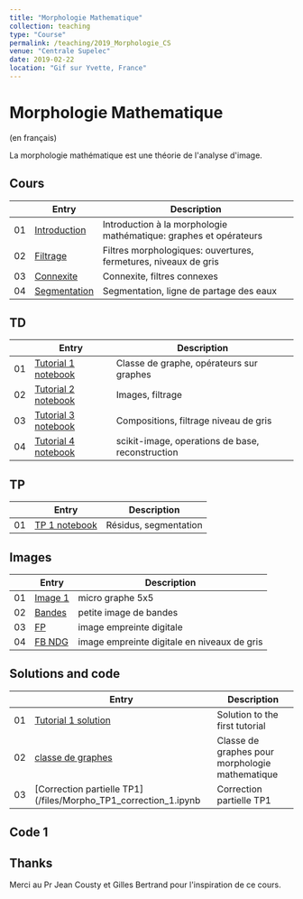 ```yaml
---
title: "Morphologie Mathematique"
collection: teaching
type: "Course"
permalink: /teaching/2019_Morphologie_CS
venue: "Centrale Supelec"
date: 2019-02-22
location: "Gif sur Yvette, France"
---
```


Morphologie Mathematique
===============

(en français)

La morphologie mathématique est une théorie de l'analyse d'image.


Cours
--------

|  | Entry                                                  | Description                                                 |
|--| --------                                               |------------------------------------------------------------ |
|01| [Introduction](/files/01_Graphes_Dilatation.pdf)       | Introduction à la morphologie mathématique: graphes et opérateurs |
|02| [Filtrage](/files/02_Ouverture_NdG.pdf)                | Filtres morphologiques: ouvertures, fermetures, niveaux de gris |
|03| [Connexite](/files/03_Connexite.pdf)                   | Connexite, filtres connexes |
|04| [Segmentation](/files/04_Segmentation.pdf)		    | Segmentation, ligne de partage des eaux |

TD
---------

|  | Entry                                                  | Description                                                 |
|--| --------                                               |------------------------------------------------------------ |
|01| [Tutorial 1 notebook](/files/Morpho_TD1.ipynb)              | Classe de graphe, opérateurs sur graphes                   |
|02| [Tutorial 2 notebook](/files/Morpho_TD2.ipynb)              | Images, filtrage |
|03| [Tutorial 3 notebook](/files/Morpho_TD3.ipynb)              | Compositions, filtrage niveau de gris |
|04| [Tutorial 4 notebook](/files/Morpho_TD4.ipynb)              | scikit-image, operations de base, reconstruction |

TP
---------

|  | Entry                                                  | Description                                                 |
|--| --------                                               |------------------------------------------------------------ |
|01| [TP 1 notebook](/files/Morpho_TP1.ipynb)              | Résidus, segmentation                   |

Images
---------

|  | Entry                                                  | Description                                                 |
|--| --------                                               |------------------------------------------------------------ |
|01| [Image 1](/files/images/mongraphe.txt)              | micro graphe 5x5                  |
|02| [Bandes](/files/images/bands.txt)              | petite image de bandes |
|03| [FP](/files/images/FP.txt)                     | image empreinte digitale |
|04| [FB NDG](/files/images/FingerNDG.pgm)	    | image empreinte digitale en niveaux de gris |


Solutions and code
---------

|  | Entry                                                  | Description                                                 |
|--| --------                                               |------------------------------------------------------------ |
|01| [Tutorial 1 solution](/files/Tutorial_segmentation_en-solution.pdf)         | Solution to the first tutorial |
|02| [classe de graphes](/files/morphograph.py) | Classe de graphes pour morphologie mathematique |
|03| [Correction partielle TP1](/files/Morpho_TP1_correction_1.ipynb | Correction partielle TP1 |

Code 1
------





Thanks
------

Merci au Pr Jean Cousty et Gilles Bertrand pour l'inspiration de ce cours.


